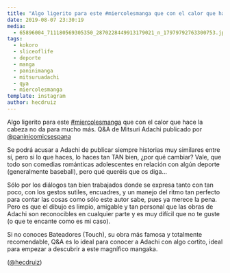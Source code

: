 ```yaml
---
title: "Algo ligerito para este #miercolesmanga que con el calor que hace la cabeza no da para mucho más. Q&A de Mitsuri Adachi publicado por @paninicomicsespana"
date: 2019-08-07 23:30:19
media: 
  - 65896004_711180569305350_2870228449913179021_n_17979792763300753.jpg
tags: 
  - kokoro
  - sliceoflife
  - deporte
  - manga
  - paninimanga
  - mitsuruadachi
  - qya
  - miercolesmanga
template: instagram
author: hecdruiz
---
```


Algo ligerito para este [#miercolesmanga](/tags/miercolesmanga) que con el calor que hace la cabeza no da para mucho más. Q&A de Mitsuri Adachi publicado por [@paninicomicsespana](https://instagram.com/paninicomicsespana)


Se podrá acusar a Adachi de publicar siempre historias muy similares entre sí, pero si lo que haces, lo haces tan TAN bien, ¿por qué cambiar? Vale, que todo son comedias románticas adolescentes en relación con algún deporte (generalmente baseball), pero qué queréis que os diga...


Sólo por los diálogos tan bien trabajados donde se expresa tanto con tan poco, con los gestos sutiles, encuadres, y un manejo del ritmo tan perfecto para contar las cosas como sólo este autor sabe, pues ya merece la pena. Pero es que el dibujo es limpio, amigable y tan personal que las obras de Adachi son reconocibles en cualquier parte y es muy difícil que no te guste (o que te encante como es mi caso).


Si no conoces Bateadores (Touch), su obra más famosa y totalmente recomendable, Q&A es lo ideal para conocer a Adachi con algo cortito, ideal para empezar a descubrir a este magnífico mangaka.




([@hecdruiz](https://instagram.com/hecdruiz))





